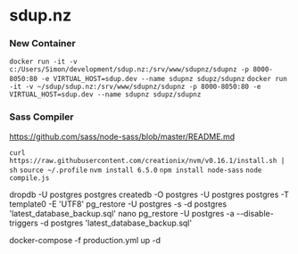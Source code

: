 # sdup.nz

### New Container

`docker run -it -v c:/Users/Simon/development/sdup.nz:/srv/www/sdupnz/sdupnz -p 8000-8050:80 -e VIRTUAL_HOST=sdup.dev --name sdupnz sdupz/sdupnz`
`docker run -it -v ~/sdup/sdup.nz:/srv/www/sdupnz/sdupnz -p 8000-8050:80 -e VIRTUAL_HOST=sdup.dev --name sdupnz sdupz/sdupnz`

### Sass Compiler

https://github.com/sass/node-sass/blob/master/README.md

`curl https://raw.githubusercontent.com/creationix/nvm/v0.16.1/install.sh | sh`
`source ~/.profile`
`nvm install 6.5.0`
`npm install node-sass`
`node compile.js`


 dropdb -U postgres postgres
 createdb -O postgres -U postgres postgres -T template0 -E 'UTF8'
 pg_restore -U postgres -s -d postgres 'latest_database_backup.sql'
 nano pg_restore -U postgres -a --disable-triggers -d postgres 'latest_database_backup.sql'

 docker-compose -f production.yml up -d
